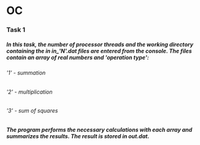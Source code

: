 # OC
### Task 1
##### In this task, the number of processor threads and the working directory containing the in in_'N'.dat files are entered from the console. The files contain an array of real numbers and 'operation type':
###### '1' - summation
###### '2' - multiplication
###### '3' - sum of squares
##### The program performs the necessary calculations with each array and summarizes the results. The result is stored in out.dat.